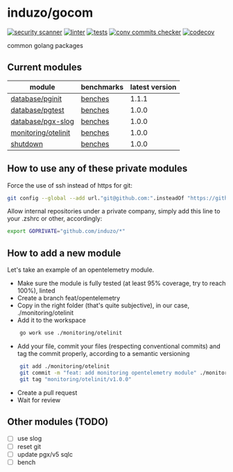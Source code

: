 # induzo/gocom

[![security scanner](https://github.com/induzo/gocom/actions/workflows/sec-scanner.yml/badge.svg)](https://github.com/induzo/gocom/actions/workflows/sec-scanner.yml) [![linter](https://github.com/induzo/gocom/actions/workflows/linter.yml/badge.svg)](https://github.com/induzo/gocom/actions/workflows/linter.yml) [![tests](https://github.com/induzo/gocom/actions/workflows/tests.yml/badge.svg)](https://github.com/induzo/gocom/actions/workflows/tests.yml) [![conv commits checker](https://github.com/induzo/gocom/actions/workflows/conv-commits-checker.yml/badge.svg)](https://github.com/induzo/gocom/actions/workflows/conv-commits-checker.yml) [![codecov](https://codecov.io/gh/induzo/gocom/branch/main/graph/badge.svg?token=UBWDRLOYDU)](https://codecov.io/gh/induzo/gocom)

common golang packages

## Current modules

| module                                     | benchmarks                                                    | latest version |
| ------------------------------------------ | ------------------------------------------------------------- | -------------- |
| [database/pginit](pginit)                  | [benches](https://induzo.github.io/gocom/database/pginit)     | 1.1.1          |
| [database/pgtest](pgtest)                  | [benches](https://induzo.github.io/gocom/database/pgtest)     | 1.0.0          |
| [database/pgx-slog](pgx-slog)              | [benches](https://induzo.github.io/gocom/database/pgx-slog)   | 1.0.0          |
| [monitoring/otelinit](monitoring/otelinit) | [benches](https://induzo.github.io/gocom/monitoring/otelinit) | 1.0.0          |
| [shutdown](shutdown)                       | [benches](https://induzo.github.io/gocom/shutdown)            | 1.0.0          |

## How to use any of these private modules

Force the use of ssh instead of https for git:

```bash
git config --global --add url."git@github.com:".insteadOf "https://github.com/"
```

Allow internal repositories under a private company, simply add this line to your .zshrc or other, accordingly:

```bash
export GOPRIVATE="github.com/induzo/*"
```

## How to add a new module

Let's take an example of an opentelemetry module.

- Make sure the module is fully tested (at least 95% coverage, try to reach 100%), linted
- Create a branch feat/opentelemetry
- Copy in the right folder (that's quite subjective), in our case, ./monitoring/otelinit
- Add it to the workspace

```bash
    go work use ./monitoring/otelinit
```

- Add your file, commit your files (respecting conventional commits) and tag the commit properly, according to a semantic versioning

```bash
    git add ./monitoring/otelinit
    git commit -m "feat: add monitoring opentelemetry module" ./monitoring/otelinit
    git tag "monitoring/otelinit/v1.0.0"
```

- Create a pull request
- Wait for review

## Other modules (TODO)

- [ ] use slog
- [ ] reset git
- [ ] update pgx/v5 sqlc
- [ ] bench
